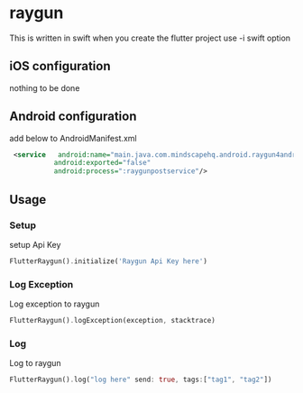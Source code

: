 # raygun

This is written in swift
when you create the flutter project use -i swift option

## iOS configuration

nothing to be done

## Android configuration

add below to AndroidManifest.xml

```xml
 <service   android:name="main.java.com.mindscapehq.android.raygun4android.RaygunPostService"
           android:exported="false"
           android:process=":raygunpostservice"/>
```

## Usage

### Setup

setup Api Key

```dart
FlutterRaygun().initialize('Raygun Api Key here')
```

### Log Exception

Log exception to raygun

```dart
FlutterRaygun().logException(exception, stacktrace)
```

### Log

Log to raygun

```dart
FlutterRaygun().log("log here" send: true, tags:["tag1", "tag2"])
```
